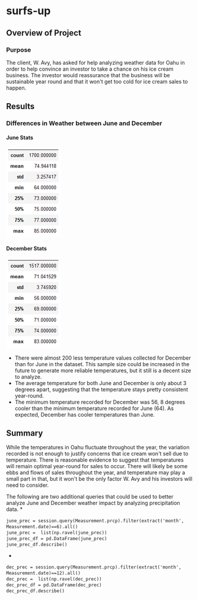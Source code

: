# surfs-up

## Overview of Project

### Purpose
The client, W. Avy, has asked for help analyzing weather data for Oahu in order to help convince an investor to take a chance on his ice cream business. The investor would reassurance that the business will be sustainable year round and that it won't get too cold for ice cream sales to happen.

## Results

### Differences in Weather between June and December
#### June Stats
![june_stats](Resources/June_Temps.PNG)
#### December Stats
![dec_stats](Resources/Dec_Temps.PNG)

* There were almost 200 less temperature values collected for December than for June in the dataset. This sample size could be increased in the future to generate more reliable temperatures, but it still is a decent size to analyze.
* The average temperature for both June and December is only about 3 degrees apart, suggesting that the temperature stays pretty consistent year-round. 
* The minimum temperature recorded for December was 56, 8 degrees cooler than the minimum temperature recorded for June (64). As expected, December has cooler temperatures than June.

## Summary
While the temperatures in Oahu fluctuate throughout the year, the variation recorded is not enough to justify concerns that ice cream won't sell due to temperature. There is reasonable evidence to suggest that temperatures will remain optimal year-round for sales to occur. There will likely be some ebbs and flows of sales throughout the year, and temperature may play a small part in that, but it won't be the only factor W. Avy and his investors will need to consider.

The following are two additional queries that could be used to better analyze June and December weather impact by analyzing precipitation data.
* 
```
june_prec = session.query(Measurement.prcp).filter(extract('month', Measurement.date)==6).all()
june_prec =  list(np.ravel(june_prec))
june_prec_df = pd.DataFrame(june_prec)
june_prec_df.describe()
```

*
```
dec_prec = session.query(Measurement.prcp).filter(extract('month', Measurement.date)==12).all()
dec_prec =  list(np.ravel(dec_prec))
dec_prec_df = pd.DataFrame(dec_prec)
dec_prec_df.describe()
```